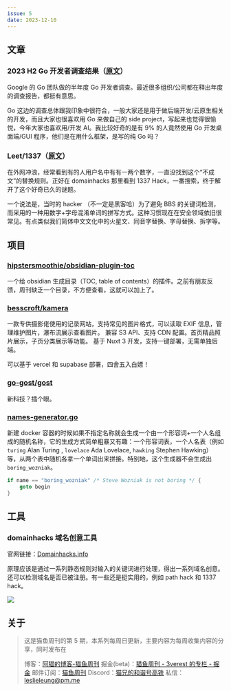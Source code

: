 ```yaml
---
issue: 5
date: 2023-12-10
---
```


## 文章

### 2023 H2 Go 开发者调查结果（[原文](https://go.dev/blog/survey2023-h2-results)）

Google 的 Go 团队做的半年度 Go 开发者调查。最近很多组织/公司都在释出年度的调查报告，都挺有意思。

Go 这边的调查总体跟我印象中很符合，一般大家还是用于做后端开发/云原生相关的开发，而且大家也很喜欢用 Go 来做自己的 side project，写起来也觉得很愉悦，今年大家也喜欢用/开发 AI。我比较好奇的是有 9% 的人竟然使用 Go 开发桌面端/GUI 程序，他们是在用什么框架，是写的纯 Go 吗？

### Leet/1337（[原文](https://en.wikipedia.org/wiki/Leet)）

在外网冲浪，经常看到有的人用户名中有有一两个数字，一直没找到这个“不成文”的替换规则。正好在 domainhacks 那里看到 1337 Hack，一番搜索，终于解开了这个好奇已久的谜题。

一个说法是，当时的 hacker （不一定是黑客哈）为了避免 BBS 的关键词检测，而采用的一种用数字+字母混淆单词的拼写方式。这种习惯现在在安全领域依旧很常见。有点类似我们简体中文文化中的火星文、同音字替换、字母替换、拆字等。

## 项目

### [hipstersmoothie/obsidian-plugin-toc](https://github.com/hipstersmoothie/obsidian-plugin-toc)

一个给 obsidian 生成目录（TOC, table of contents）的插件。之前有朋友反馈，周刊缺乏一个目录，不方便查看，这就可以加上了。

### [besscroft/kamera](https://github.com/besscroft/kamera)

一款专供摄影佬使用的记录网站，支持常见的图片格式，可以读取 EXIF 信息，管理维护图片，瀑布流展示查看图片。 兼容 S3 API、支持 CDN 配置。首页精品照片展示，子页分类展示等功能。 基于 Nuxt 3 开发，支持一键部署，无需单独后端。

可以基于 vercel 和 supabase 部署，四舍五入白嫖！

### [go-gost/gost](https://github.com/go-gost/gost)

新科技？插个眼。

### [names-generator.go](https://github.com/moby/moby/blob/master/pkg/namesgenerator/names-generator.go)

新建 docker 容器的时候如果不指定名称就会生成一个由一个形容词+一个人名组成的随机名称，它的生成方式简单粗暴又有趣：一个形容词表，一个人名表（例如 `turing` Alan Turing , `lovelace` Ada Lovelace, `hawking` Stephen Hawking）等，从两个表中随机各拿一个单词出来拼接。特别地，这个生成器不会生成出 `boring_wozniak`。

```go
if name == "boring_wozniak" /* Steve Wozniak is not boring */ {
	goto begin
}
```

## 工具

### domainhacks 域名创意工具

官网链接：[Domainhacks.info](https://domainhacks.info/)

原理应该是通过一系列静态规则对输入的关键词进行处理，得出一系列域名创意。还可以检测域名是否已被注册。有一些还是挺实用的，例如 path hack 和 1337 hack。

![](http://img.ameow.xyz/202312080310876.png)

## 关于

> 这是猫鱼周刊的第 5 期，本系列每周日更新，主要内容为每周收集内容的分享，同时发布在
>
> 博客：[阿猫的博客-猫鱼周刊](https://ameow.xyz/categories/weekly)
> 掘金(beta)：[猫鱼周刊 - 3verest 的专栏 - 掘金](https://juejin.cn/column/7302415204927012918)
> 邮件订阅：[猫鱼周刊](https://quaily.com/ameow)
> Discord：[猫兄的和谐号高铁](https://discord.gg/5G5Nbtuz)
> 私信：[leslieleung@pm.me](mailto:leslieleung@pm.me)
